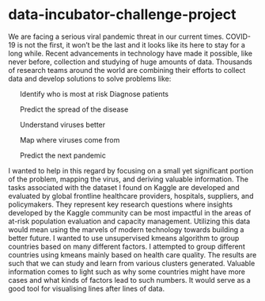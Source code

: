 # data-incubator-challenge-project
We are facing a serious viral pandemic threat in our current times. COVID-19 is not the first, it won’t be the last and it looks like its here to stay for a long while. Recent advancements in technology have made it possible, like never before, collection and studying of huge amounts of data. Thousands of research teams around the world are combining their efforts to collect data and develop solutions to solve problems like:  
<ul>Identify who is most at risk Diagnose patients </ul>
<ul>Predict the spread of the disease</ul>
<ul>Understand viruses better</ul>
<ul>Map where viruses come from </ul>
<ul>Predict the next pandemic </ul>
I wanted to help in this regard by focusing on a small yet significant portion of the problem, mapping the virus, and deriving valuable information. The tasks associated with the dataset I found on Kaggle are developed and evaluated by global frontline healthcare providers, hospitals, suppliers, and policymakers. They represent key research questions where insights developed by the Kaggle community can be most impactful in the areas of at-risk population evaluation and capacity management. Utilizing this data would mean using the marvels of modern technology towards building a better future. I wanted to use unsupervised kmeans algorithm to group countries based on many different factors. I attempted to group different countries using kmeans mainly based on health care quality. The results are such that we can study and learn from various clusters generated. Valuable information comes to light such as why some countries might have more cases and what kinds of factors lead to such numbers. It would serve as a good tool for visualising lines after lines of data. 
